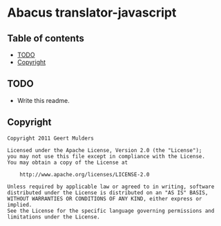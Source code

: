 Abacus translator-javascript
============================

## Table of contents

- [TODO](#todo)
- [Copyright](#copyright)

TODO
----
- Write this readme.

Copyright
---------

	Copyright 2011 Geert Mulders

	Licensed under the Apache License, Version 2.0 (the "License");
	you may not use this file except in compliance with the License.
	You may obtain a copy of the License at

		http://www.apache.org/licenses/LICENSE-2.0

	Unless required by applicable law or agreed to in writing, software
	distributed under the License is distributed on an "AS IS" BASIS,
	WITHOUT WARRANTIES OR CONDITIONS OF ANY KIND, either express or implied.
	See the License for the specific language governing permissions and
	limitations under the License.